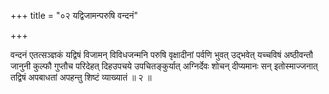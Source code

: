+++
title = "०२ यद्विजामन्परुषि वन्दनं"

+++

वन्दनं एतत्सञ्ज्ञकं यद्विषं विजामन् विविधजन्मनि परुषि वृक्षादीनां पर्वणि भुवत् उद्भवेत् यच्चविषं अष्ठीवन्तौ जानुनी कुल्फौ गुप्तौच परिदेहत् दिहउपचये उपचितङ्कुर्यात् अग्निर्देवः शोचन् दीप्यमानः सन् इतोस्माज्जनात् तद्विषं अपबाधतां अपहन्तु शिष्टं व्याख्यातं ॥ २ ॥